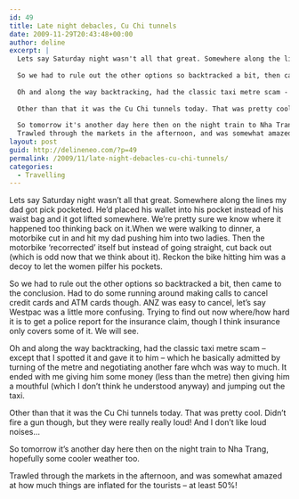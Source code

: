 ```yaml
---
id: 49
title: Late night debacles, Cu Chi tunnels
date: 2009-11-29T20:43:48+00:00
author: deline
excerpt: |
  Lets say Saturday night wasn't all that great. Somewhere along the lines my dad got pick pocketed. He'd placed his wallet into his pocket instead of his waist bag and it got lifted somewhere. We're pretty sure we know where it happened too thinking back on it.When we were walking to dinner, a motorbike cut in and hit my dad pushing him into two ladies. Then the motorbike 'recorrected' itself but instead of going straight, cut back out (which is odd now that we think about it). Reckon the bike hitting him was a decoy to let the women pilfer his pockets.
  
  So we had to rule out the other options so backtracked a bit, then came to the conclusion. Had to do some running around making calls to cancel credit cards and ATM cards though. ANZ was easy to cancel, let's say Westpac was a little more confusing. Trying to find out now where/how hard it is to get a police report for the insurance claim, though I think insurance only covers some of it. We will see.
  
  Oh and along the way backtracking, had the classic taxi metre scam - except that I spotted it and gave it to him - which he basically admitted by turning of the metre and negotiating another fare whch was way to much. It ended with me giving him some money (less than the metre) then giving him a mouthful (which I don't think he understood anyway) and jumping out the taxi.
  
  Other than that it was the Cu Chi tunnels today. That was pretty cool. Didn't fire a gun though, but they were really really loud! And I don't like loud noises...
  
  So tomorrow it's another day here then on the night train to Nha Trang, hopefully some cooler weather too.
  Trawled through the markets in the afternoon, and was somewhat amazed at how much things are inflated for the tourists - at least 50%!
layout: post
guid: http://delineneo.com/?p=49
permalink: /2009/11/late-night-debacles-cu-chi-tunnels/
categories:
  - Travelling
---
```

Lets say Saturday night wasn&#8217;t all that great. Somewhere along the lines my dad got pick pocketed. He&#8217;d placed his wallet into his pocket instead of his waist bag and it got lifted somewhere. We&#8217;re pretty sure we know where it happened too thinking back on it.When we were walking to dinner, a motorbike cut in and hit my dad pushing him into two ladies. Then the motorbike &#8216;recorrected&#8217; itself but instead of going straight, cut back out (which is odd now that we think about it). Reckon the bike hitting him was a decoy to let the women pilfer his pockets.

So we had to rule out the other options so backtracked a bit, then came to the conclusion. Had to do some running around making calls to cancel credit cards and ATM cards though. ANZ was easy to cancel, let&#8217;s say Westpac was a little more confusing. Trying to find out now where/how hard it is to get a police report for the insurance claim, though I think insurance only covers some of it. We will see.

Oh and along the way backtracking, had the classic taxi metre scam &#8211; except that I spotted it and gave it to him &#8211; which he basically admitted by turning of the metre and negotiating another fare whch was way to much. It ended with me giving him some money (less than the metre) then giving him a mouthful (which I don&#8217;t think he understood anyway) and jumping out the taxi.

Other than that it was the Cu Chi tunnels today. That was pretty cool. Didn&#8217;t fire a gun though, but they were really really loud! And I don&#8217;t like loud noises&#8230;

So tomorrow it&#8217;s another day here then on the night train to Nha Trang, hopefully some cooler weather too.
  
Trawled through the markets in the afternoon, and was somewhat amazed at how much things are inflated for the tourists &#8211; at least 50%!
